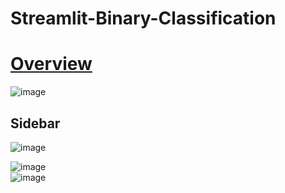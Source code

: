 # Streamlit-Binary-Classification  
# <u>Overview</u>
![image](https://user-images.githubusercontent.com/70469598/180639306-97e9e38a-a0fa-4be8-bdfd-7fd8e90c57a3.png)
## Sidebar
![image](https://user-images.githubusercontent.com/70469598/180639395-7bb5930b-c9c2-447b-ad6a-833a7a52c2dd.png)  

![image](https://user-images.githubusercontent.com/70469598/180639432-24d88529-8557-4f2f-b60d-9fefc5c697c6.png)  
![image](https://user-images.githubusercontent.com/70469598/180639707-e55f3570-bbe7-400b-9168-57e8d26609d9.png)



